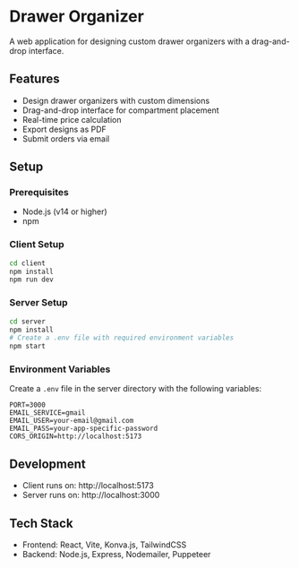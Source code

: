 # Drawer Organizer

A web application for designing custom drawer organizers with a drag-and-drop interface.

## Features

- Design drawer organizers with custom dimensions
- Drag-and-drop interface for compartment placement
- Real-time price calculation
- Export designs as PDF
- Submit orders via email

## Setup

### Prerequisites

- Node.js (v14 or higher)
- npm

### Client Setup

```bash
cd client
npm install
npm run dev
```

### Server Setup

```bash
cd server
npm install
# Create a .env file with required environment variables
npm start
```

### Environment Variables

Create a `.env` file in the server directory with the following variables:

```
PORT=3000
EMAIL_SERVICE=gmail
EMAIL_USER=your-email@gmail.com
EMAIL_PASS=your-app-specific-password
CORS_ORIGIN=http://localhost:5173
```

## Development

- Client runs on: http://localhost:5173
- Server runs on: http://localhost:3000

## Tech Stack

- Frontend: React, Vite, Konva.js, TailwindCSS
- Backend: Node.js, Express, Nodemailer, Puppeteer 